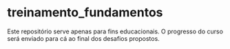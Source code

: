 # treinamento_fundamentos
Este repositório serve apenas para fins educacionais.
O progresso do curso será enviado para cá ao final dos desafios propostos. 